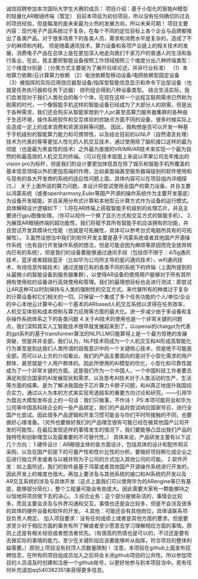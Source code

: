 诚信招聘参加本次国际大学生大赛的成员：
项目介绍：基于小型化的智能AI模型的轻量化AR眼镜终端（暂定）
目前本项目为初创项目，所以没有任何确切的过去的项目经验，但是瞄准的是未来最为火热的发展方向，所以未来可期！
项目主要内容：现代电子产品系统过于复杂，在每个不同的定位目标上各个企业与品牌都推出了各类产品。对于很多场景下的各类人员，需求和消费水平是复杂的，造成了不少的麻烦和内耗。
但是随着通讯技术，算力设备和各项产业链上的相关技术的发展，消费电子产品在总体上是在更加深入地走向我们千家万户的普通人的生活和各行各业。在此，我主要把智能设备按照工作领域按照三个维度分出八种终端类型：
三个维度分别是：（分类方式主要是为了展开后续论述，并非行业标准）
（1）本地算力依赖/云计算算力依赖
（2）电池依赖型移动设备/电网依赖型固定设备
（3）被指挥的实际应用效应器型设备/指挥型智能信息显示和命令下达型设备（也就是任务执行器和任务下达器）
排列组合得到八种设备类型。
结合生活实际，我们会发现对于我们人类社会的每个个体，在现在这样一个远程互联网需求已然称为刚需的时代，一个像智能手机这样的智能设备已经成为了大部分人的刚需。但是出于各种需求，我们还会购买从智能家居到个人pc甚至高算力服务器集群的各种由于生态环境，操作系统软件和交互体验的优缺点方面不同的设备，很多时候实际上会造成一定上的成本浪费和资源消耗等问题。
因此，我构想是否可以开发一种基于手机级别的智能算力能力和可携带性，以及结合目前的以NLP（自然语言处理）技术为代表的等等更加人性化的人机交互技术，通过使用除了脑机接口这样的最为彻底（也是最为黑盒性的技术）之外最为直接的VR/MR/AR技术来实现一个最为自然的和最高效的人机交互的终端。（可以在技术层面上来说以苹果公司去年推出的vision pro为标杆，但是我们的设计要更加体现其在除了娱乐和智能手机所覆盖的基本信息领域以外的更加高端的作用，比如桌面端甚至服务器端级别的软件使用和与现有的各大开发商的系统的适应性问题上面。具体内容可以在项目组内详细探讨。）
关于上面所说的算力问题，本设计将尝试使用全国产的算力设备，并且主要以鸿蒙系统（或者openharmony,Euler等国产开源的操作系统作为主要开发基底）为设备开发赋能。并且采用分布式计算和本地型云计算方式作为设备的运行模式。具体解释设计逻辑如下：
1.将在AR终端上搭载智能手机级别的处理芯片，并且主要进行gpu图像处理。（你可以视作一个换了显示方式和交互方式的智能手机）。
2.为展现AR眼镜终端的超功能性，我们将赋予其所有智能手机应该拥有的功能，并且尝试开发其模块化性能（也就是可拓展性，具体可以参考台式电脑所具有的可拓展性）。
3.虽然设想当中我们的软件开发主要是基于鸿蒙系统或者其他国产开源操作系统（也有自行开发操作系统的想法，但是可能会因为麻烦等原因而完全放弃转向已有的系统），但是我们的设备要能够通过通讯手段（包括但不限于：4/5g通讯技术，蓝牙或者超级蓝牙（比如华为公司所主导的星闪通讯技术），wifi通讯技术，有线信息传输技术）通过连接已有的各类不同的系统下的终端（上面所提到的从最微小的智能设备到服务器集群），以使得AR设备的使用用户能够对于所有其所拥有使用权的设备进行高效使用和管理。我们的最理想目标也会进行测试：即尝试让AR这种可以时刻保持与人类的强制性的交互方式，来代替所有的种类过于复杂的计算设备和它们相关的一切。只保留一个集成了多个任务功能的个人/单位/企业的中心本地云计算中心和一个基本的ARbased人机交互系统以求得在任务效率，人机交互体验和成本控制与算力应用等方面的最大化。进一步减少由于多设备和复杂操作系统体系之下的各类问题
4.关于AI技术的使用也是一个非常关键的问题点，我们深知其实人工智能技术很早就发展起来到了，以openai的chatgpt为代表的gpt系列的基于transformer算法的NLPLLM只能算得上是一个最为惊艳的发展突破，但是并非全部。我们认为，NLP技术将成为一个人机交互和AI形成高智能化行为甚至是到达我们人类所谓的自我意识中的一个关键核心技术，但是绝不可能是全部。而可以从上方的介绍看出，我们的产品主要面向的是对于小型化需求的用户群体，甚至就是个人用户群体的。因此所使用的AI模型的优化，小型化和可靠性就成为了一个非常关键的方面。这是我们作为一个中国人，一个中国科技工作者要去满足和契合国家的AI发展现状和需求，以及思考AI技术对于人类活动的生产，生活等方面的结果。是为了解决我国由于芯片算力卡脖子问题，和AI真正地提升我国综合实力，通过以人为本的方式来实现弯道超车的重要方向讨论和研究。——引用华为盘古大模型发布会上的一句话：我们只做事，不作诗！
PS:本项可能将会和华为公司等中国高科技企业的一些产品绑定，我们的产品将尝试响应国家号召，进行全国产化尝试。因此很多产品逻辑和开发习惯可能会与你们平时所接触的不同，也要做好心理准备。（另外也要做好我们的产品理念很有可能已经在被其他国产公司开发的可能性。在最后发现这样的事情发生的情况下，我们要能够凸显出我们产品的独特性和创新理念以及最重要的不可替代性。）
具体来说，产品研发主要有以下这几个方向：
1.硬件设计：AR眼镜主体的各方面设计，包括具体的设计和配件购买采购，以及在国产前提下的可量产性和性价比性的分析。要做好项目孵化成企业之后进行独立开发或者与以被并购为子公司的方式加入其他公司的可能。
2.软件开发：如上面所述，我们的软件是基于鸿蒙或者其他国产开源操作系统进行开发的，因此开发上的难度也很大。再加上要涉及与其他系统的接口和AI系统的开发以及AR交互系统的涉及与具体开发（这点上面我们可以使用华为的ARengine等已有基底，能够部分简化），整个工程量可能会有些庞大。因此需要大家有一颗能够持之以恒地将项目做下去的决心。
3.综合业务：这个部分是做杂活的，事情会比较多，而且主要会涉及与外界沟通和交互。事情也还是会比较多，但是不会涉及很多的具体的硬件设备和软件的开发。
4.其他：可能还会有其他岗位，具体请联系项目负责人商定。
加入项目要求：没有任何成绩上或者是其他方面的要求。但是要求至少对于相应方面的事务有所了解或者至少愿意去学习理解相应方面的事情。原则上还是有相关经验或者想法者优先。（有很高的热情也是可以的，不过还是要有去做实际的事情的能力。至少在关键阶段应该要能够听从指挥，符合项目的整体利益需要。）原则上项目没有封顶人员数量限制！
注意，本项目在github上面发布招聘信息，在所有的项目组成员加入之后将会关闭github项目的公共性。所以参加项目的人员请及时创建和注册一个github账号，以更好地参与到本项目当中。若有任何补充请加qq540382351来获得更多信息。
